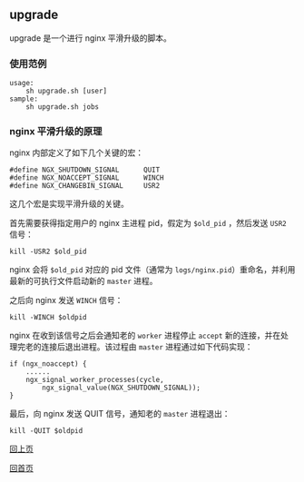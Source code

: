 upgrade
--

upgrade 是一个进行 nginx 平滑升级的脚本。

### 使用范例 ###

    usage:
        sh upgrade.sh [user]
    sample:
        sh upgrade.sh jobs

### nginx 平滑升级的原理 ###

nginx 内部定义了如下几个关键的宏：

    #define NGX_SHUTDOWN_SIGNAL      QUIT
    #define NGX_NOACCEPT_SIGNAL      WINCH
    #define NGX_CHANGEBIN_SIGNAL     USR2

这几个宏是实现平滑升级的关键。

首先需要获得指定用户的 nginx 主进程 pid，假定为 `$old_pid` ，然后发送 `USR2` 信号：

    kill -USR2 $old_pid

nginx 会将 `$old_pid` 对应的 pid 文件（通常为 `logs/nginx.pid`）重命名，并利用最新的可执行文件启动新的 `master` 进程。

之后向 nginx 发送 `WINCH` 信号：

    kill -WINCH $oldpid

nginx 在收到该信号之后会通知老的 `worker` 进程停止 `accept` 新的连接，并在处理完老的连接后退出进程。该过程由 `master` 进程通过如下代码实现：

    if (ngx_noaccept) {
        ......
        ngx_signal_worker_processes(cycle, 
            ngx_signal_value(NGX_SHUTDOWN_SIGNAL));
    }

最后，向 nginx 发送 QUIT 信号，通知老的 `master` 进程退出：

    kill -QUIT $oldpid

[回上页](index.md)

[回首页](../index.md)